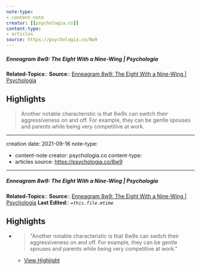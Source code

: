 ```yaml
---
note-type:
- content-note
creator: [[psychologia.co]]
content-type: 
- articles
source: https://psychologia.co/8w9
---
```

##### Enneagram 8w9: The Eight With a Nine-Wing | Psychologia

**Related-Topics**:: 
**Source**:: [Enneagram 8w9: The Eight With a Nine-Wing | Psychologia](https://psychologia.co/8w9)

## Highlights

> Another notable characteristic is that 8w9s can switch their aggressiveness on and off.
 For example, they can be gentle spouses and parents while being very competitive at work.

 ---
creation date: 2021-09-16
note-type:
- content-note
creator: psychologia.co
content-type: 
- articles
source: https://psychologia.co/8w9
---
##### Enneagram 8w9: The Eight With a Nine-Wing | Psychologia
**Related-Topics**:: 
**Source**:: [Enneagram 8w9: The Eight With a Nine-Wing | Psychologia](https://psychologia.co/8w9)
**Last Edited**:: *`=this.file.mtime`*

## Highlights
- > "Another notable characteristic is that 8w9s can switch their aggressiveness on and off.
    For example, they can be gentle spouses and parents while being very competitive at work." 
    - [View Highlight](https://psychologia.co/8w9?__readwiseLocation=0%2F4%2F1%2F1%2F0%2F0%2F0%2F1%2F0%3A0%2C0%2F5%2F1%2F1%2F0%2F0%2F0%2F1%2F0%3A89#:~:text=Another%20notable%20characteristic%20is%20that%2Cbeing%20very%20competitive%20at%20work.)
